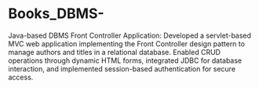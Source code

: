 # Books_DBMS-
Java-based DBMS Front Controller Application: Developed a servlet-based MVC web application implementing the Front Controller design pattern to manage authors and titles in a relational database. Enabled CRUD operations through dynamic HTML forms, integrated JDBC for database interaction, and implemented session-based authentication for secure access.
